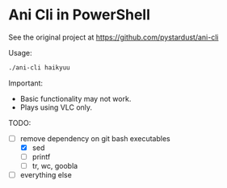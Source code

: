 # Ani Cli in PowerShell

See the original project at https://github.com/pystardust/ani-cli

Usage:
```sh
./ani-cli haikyuu
```

Important:
- Basic functionality may not work.
- Plays using VLC only.


TODO:
- [ ] remove dependency on git bash executables
  - [x] sed
  - [ ] printf
  - [ ] tr, wc, goobla
- [ ] everything else
